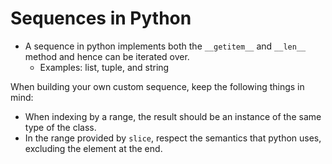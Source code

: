 # Sequences in Python

- A sequence in python implements both the `__getitem__` and `__len__` method and hence can be iterated over.
  - Examples: list, tuple, and string

When building your own custom sequence, keep the following things in mind:

- When indexing by a range, the result should be an instance of the same type of the class.
- In the range provided by `slice`, respect the semantics that python uses, excluding the element at the end.

